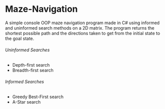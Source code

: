 # Maze-Navigation
A simple console OOP maze navigation program made in C# using informed and uninformed search methods on a 2D matrix.
The program returns the shortest possible path and the directions taken to get from the initial state to the goal state.

###### Uninformed Searches
* Depth-first search
* Breadth-first search

###### Informed Searches
* Greedy Best-First search
* A-Star search
